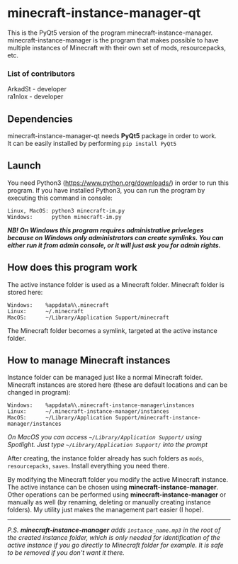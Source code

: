 # minecraft-instance-manager-qt

This is the PyQt5 version of the program minecraft-instance-manager.
minecraft-instance-manager is the program that makes possible to have multiple instances of Minecraft with their own set of mods, resourcepacks, etc.

### List of contributors
ArkadSt - developer  
ra1nlox - developer

## Dependencies
minecraft-instance-manager-qt needs **PyQt5** package in order to work.  
It can be easily installed by performing `pip install PyQt5`

## Launch
You need Python3 (https://www.python.org/downloads/) in order to run this program.
If you have installed Python3, you can run the program by executing this command in console:

```
Linux, MacOS: python3 minecraft-im.py
Windows:      python minecraft-im.py
```

***NB! On Windows this program requires administrative priveleges because on Windows only administrators can create symlinks. You can either run it from admin console, or it will just ask you for admin rights.***

## How does this program work

The active instance folder is used as a Minecraft folder.
Minecraft folder is stored here:

```
Windows:    %appdata%\.minecraft
Linux:      ~/.minecraft
MacOS:      ~/Library/Application Support/minecraft
```

The Minecraft folder becomes a symlink, targeted at the active instance folder.

## How to manage Minecraft instances
Instance folder can be managed just like a normal Minecraft folder.
Minecraft instances are stored here (these are default locations and can be changed in program):

```
Windows:    %appdata%\.minecraft-instance-manager\instances
Linux:      ~/.minecraft-instance-manager/instances
MacOS:      ~/Library/Application Support/minecraft-instance-manager/instances
```
*On MacOS you can access `~/Library/Application Support/` using Spotlight. Just type `~/Library/Application Support/` into the prompt*

After creating, the instance folder already has such folders as `mods`, `resourcepacks`, `saves`.
Install everything you need there.

By modifying the Minecraft folder you modify the active Minecraft instance. The active instance can be chosen using **minecraft-instance-manager**. Other operations can be performed using **minecraft-instance-manager** or manually as well (by renaming, deleting or manually creating instance folders). My utility just makes the management part easier (I hope).

___
*P.S. **minecraft-instance-manager** adds `instance_name.mp3` in the root of the created instance folder, which is only needed for identification of the active instance if you go directly to Minecraft folder for example. It is safe to be removed if you don't want it there.*
